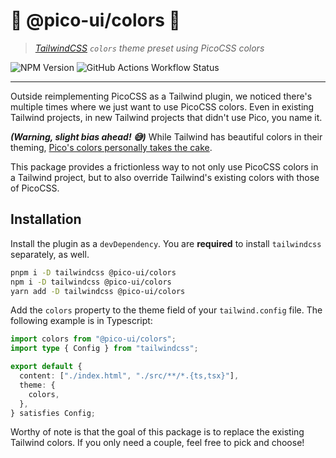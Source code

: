 # 💖 @pico-ui/colors 💖

> *[TailwindCSS](https://tailwindcss.com) `colors` theme preset using PicoCSS colors*

![NPM Version](https://img.shields.io/npm/v/%40pico-ui%2Fcolors?style=flat&color=ffd7e5) ![GitHub Actions Workflow Status](https://img.shields.io/github/actions/workflow/status/jeroenptrs/pico-ui/unit-tests.yml)


---

Outside reimplementing PicoCSS as a Tailwind plugin, we noticed there's multiple times where we just want to use PicoCSS colors. Even in existing Tailwind projects, in new Tailwind projects that didn't use Pico, you name it.

***(Warning, slight bias ahead! 😅)*** While Tailwind has beautiful colors in their theming, [Pico's colors personally takes the cake](https://picocss.com/docs/colors).

This package provides a frictionless way to not only use PicoCSS colors in a Tailwind project, but to also override Tailwind's existing colors with those of PicoCSS.

## Installation

Install the plugin as a `devDependency`. You are **required** to install `tailwindcss` separately, as well.

```sh
pnpm i -D tailwindcss @pico-ui/colors
npm i -D tailwindcss @pico-ui/colors
yarn add -D tailwindcss @pico-ui/colors
```

Add the `colors` property to the theme field of your `tailwind.config` file. The following example is in Typescript:

```typescript
import colors from "@pico-ui/colors";
import type { Config } from "tailwindcss";

export default {
  content: ["./index.html", "./src/**/*.{ts,tsx}"],
  theme: {
    colors,
  },
} satisfies Config;
```

Worthy of note is that the goal of this package is to replace the existing Tailwind colors. If you only need a couple, feel free to pick and choose!
